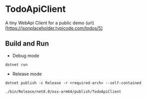 # TodoApiClient

A tiny WebApi Client for a public demo (url)[https://jsonplaceholder.typicode.com/todos/5]

## Build and Run
- Debug mode
```
dotnet run
```

- Release mode
```
dotnet publish -c Release -r <required-arch> --self-contained

./bin/Release/net8.0/osx-arm64/publish/TodoApiClient
```
